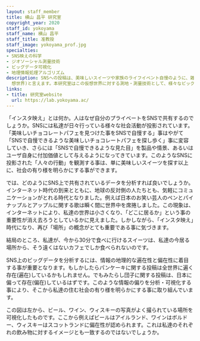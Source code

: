 ```yaml
---
layout: staff_member
title: 横山 昌平 研究室
copyright_year: 2020
staff_id: yokoyama
staff_name: 横山 昌平
staff_title: 准教授
staff_image: yokoyama_prof.jpg
specialties:
- SNS映えの科学
- ジオソーシャル測量技術
- ビッグデータ可視化
- 地理情報処理アルゴリズム
description: SNSへの投稿は、美味しいスイーツや家族のライフイベント自慢のように、雑誌等の既存媒体と比べ、極めて影響範囲の狭い個人的な情報です。で も、SNSをビックデータと捉えると、それは私達の社会(現実世界)で起きた事象が「SNS映え」というユーザの主観によって"盛られた"鏡の社会(仮
  想世界)と言えます。本研究室はこの仮想世界に対する測地・測量技術として、様々なビッグデータ分析・可視化手法を研究しています。
links:
- title: 研究室website
  url: https://lab.yokoyama.ac/
---
```


「インスタ映え」とは何か。人はなぜ自分のプライベートをSNSで共有するのでしょうか。SNSには私達が日々行っている様々な社会活動が投影されています。「美味しいチョコレートパフェを見つけた事をSNSで自慢する」事はやがて「SNSで自慢できるような美味しいチョコレートパフェを探し歩く」事に変容していき、さらには「SNSで自慢できるような見た目」を製品や情景、あるいはユーザ自身に付加価値として与えるようになってきています。このようなSNSに投影された「人々の行動」を観測する事は、単に美味しいスイーツを探す以上に、社会の有り様を明らかにする事ができます。

では、どのようにSNS上で共有されているデータを分析すれば良いでしょうか。インターネット時代の到来とともに、地球の反対側の人たちとも、気軽にコミュニケーションがとれる時代となりました。例えば日本のお笑い芸人のペンとパイナップルとアップルに関する歌は瞬く間に世界中を席捲しました。この現象は、インターネットにより、私達の世界は小さくなり、「どこに居るか」という事の重要性が消え去ろうとしているかに見えました。しかしながら、「インスタ映え」時代になり、再び「場所」の概念がとても重要である事に気づきます。

結局のところ、私達が、今から30分で食べに行けるスイーツは、私達の今居る場所から、そう遠くはないカフェでしか食べられないのです。

SNS上のビッグデータを分析するには、情報の地理的な遍在性と偏在性に着目する事が重要となります。もしかしたらパンケーキに関する投稿は全世界に遍く存在(遍在)しているかもしれません。でもみたらし団子に関する投稿は、日本に偏って存在(偏在)しているはずです。このような情報の偏りを分析・可視化する事により、そこから私達の住む社会の有り様を明らかにする事に取り組んでいます。

この図は左から、ビール、ワイン、ウィスキーの写真がよく撮られている場所を可視化したものです。ここから例えばビールはアイルランド、ワインはボルドー、ウィスキーはスコットランドに偏在性が認められます。これは私達のそれぞれの飲み物に対するイメージとも一致するのではないでしょうか。

